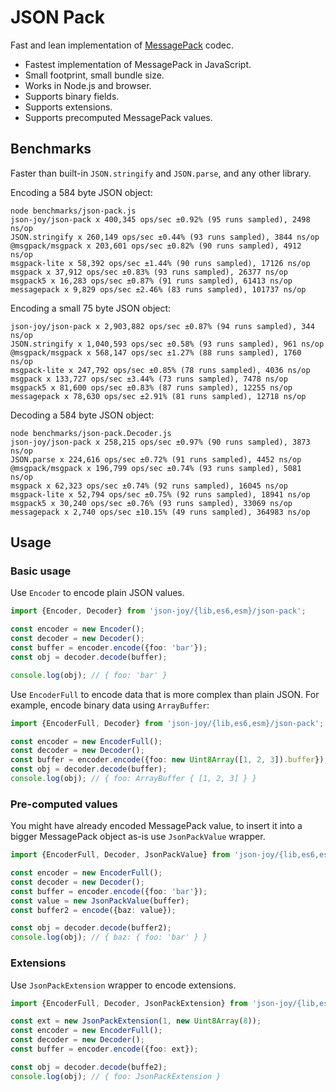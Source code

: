 # JSON Pack

Fast and lean implementation of [MessagePack](https://github.com/msgpack/msgpack/blob/master/spec.md) codec.

- Fastest implementation of MessagePack in JavaScript.
- Small footprint, small bundle size.
- Works in Node.js and browser.
- Supports binary fields.
- Supports extensions.
- Supports precomputed MessagePack values.


## Benchmarks

Faster than built-in `JSON.stringify` and `JSON.parse`, and any other library.

Encoding a 584 byte JSON object:

```
node benchmarks/json-pack.js 
json-joy/json-pack x 400,345 ops/sec ±0.92% (95 runs sampled), 2498 ns/op
JSON.stringify x 260,149 ops/sec ±0.44% (93 runs sampled), 3844 ns/op
@msgpack/msgpack x 203,601 ops/sec ±0.82% (90 runs sampled), 4912 ns/op
msgpack-lite x 58,392 ops/sec ±1.44% (90 runs sampled), 17126 ns/op
msgpack x 37,912 ops/sec ±0.83% (93 runs sampled), 26377 ns/op
msgpack5 x 16,283 ops/sec ±0.87% (91 runs sampled), 61413 ns/op
messagepack x 9,829 ops/sec ±2.46% (83 runs sampled), 101737 ns/op
```

Encoding a small 75 byte JSON object:

```
json-joy/json-pack x 2,903,882 ops/sec ±0.87% (94 runs sampled), 344 ns/op
JSON.stringify x 1,040,593 ops/sec ±0.58% (93 runs sampled), 961 ns/op
@msgpack/msgpack x 568,147 ops/sec ±1.27% (88 runs sampled), 1760 ns/op
msgpack-lite x 247,792 ops/sec ±0.85% (78 runs sampled), 4036 ns/op
msgpack x 133,727 ops/sec ±3.44% (73 runs sampled), 7478 ns/op
msgpack5 x 81,600 ops/sec ±0.83% (87 runs sampled), 12255 ns/op
messagepack x 78,630 ops/sec ±2.91% (81 runs sampled), 12718 ns/op
```

Decoding a 584 byte JSON object:

```
node benchmarks/json-pack.Decoder.js 
json-joy/json-pack x 258,215 ops/sec ±0.97% (90 runs sampled), 3873 ns/op
JSON.parse x 224,616 ops/sec ±0.72% (91 runs sampled), 4452 ns/op
@msgpack/msgpack x 196,799 ops/sec ±0.74% (93 runs sampled), 5081 ns/op
msgpack x 62,323 ops/sec ±0.74% (92 runs sampled), 16045 ns/op
msgpack-lite x 52,794 ops/sec ±0.75% (92 runs sampled), 18941 ns/op
msgpack5 x 30,240 ops/sec ±0.76% (93 runs sampled), 33069 ns/op
messagepack x 2,740 ops/sec ±10.15% (49 runs sampled), 364983 ns/op
```


## Usage

### Basic usage

Use `Encoder` to encode plain JSON values.

```ts
import {Encoder, Decoder} from 'json-joy/{lib,es6,esm}/json-pack';

const encoder = new Encoder();
const decoder = new Decoder();
const buffer = encoder.encode({foo: 'bar'});
const obj = decoder.decode(buffer);

console.log(obj); // { foo: 'bar' }
```

Use `EncoderFull` to encode data that is more complex than plain JSON. For
example, encode binary data using `ArrayBuffer`:

```ts
import {EncoderFull, Decoder} from 'json-joy/{lib,es6,esm}/json-pack';

const encoder = new EncoderFull();
const decoder = new Decoder();
const buffer = encoder.encode({foo: new Uint8Array([1, 2, 3]).buffer});
const obj = decoder.decode(buffer);
console.log(obj); // { foo: ArrayBuffer { [1, 2, 3] } }
```


### Pre-computed values

You might have already encoded MessagePack value, to insert it into a bigger
MessagePack object as-is use `JsonPackValue` wrapper.

```ts
import {EncoderFull, Decoder, JsonPackValue} from 'json-joy/{lib,es6,esm}/json-pack';

const encoder = new EncoderFull();
const decoder = new Decoder();
const buffer = encoder.encode({foo: 'bar'});
const value = new JsonPackValue(buffer);
const buffer2 = encode({baz: value});

const obj = decoder.decode(buffer2);
console.log(obj); // { baz: { foo: 'bar' } }
```

### Extensions

Use `JsonPackExtension` wrapper to encode extensions.

```ts
import {EncoderFull, Decoder, JsonPackExtension} from 'json-joy/{lib,es6,esm}/json-pack';

const ext = new JsonPackExtension(1, new Uint8Array(8));
const encoder = new EncoderFull();
const decoder = new Decoder();
const buffer = encoder.encode({foo: ext});

const obj = decoder.decode(buffe2);
console.log(obj); // { foo: JsonPackExtension } 
```
